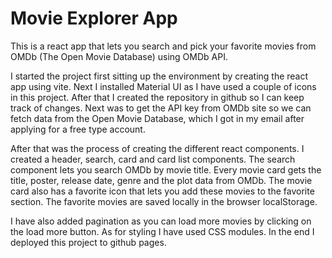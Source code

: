 # Movie Explorer App

This is a react app that lets you search and pick your favorite movies from OMDb (The Open Movie Database) using OMDb API.

I started the project first sitting up the environment by creating the react app using vite. Next I installed Material UI as I have used a couple of icons in this project. 
After that I created the repository in github so I can keep track of changes. 
Next was to get the API key from OMDb site so we can fetch data from the Open Movie Database, which I got in my email after applying for a free type account. 

After that was the process of creating the different react components. I created a header, search, card and card list components. The search component lets you search OMDb by movie title. 
Every movie card gets the title, poster, release date, genre and the plot data from OMDb. The movie card also has a favorite icon that lets you add these movies to the favorite section. 
The favorite movies are saved locally in the browser localStorage. 

I have also added pagination as you can load more movies by clicking on the load more button. As for styling I have used CSS modules. 
In the end I deployed this project to github pages. 
